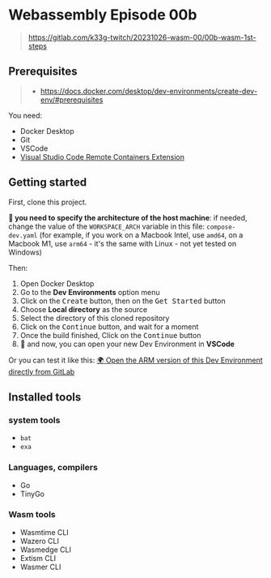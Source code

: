 # Webassembly Episode 00b
> https://gitlab.com/k33g-twitch/20231026-wasm-00/00b-wasm-1st-steps

## Prerequisites
> - https://docs.docker.com/desktop/dev-environments/create-dev-env/#prerequisites

You need:
- Docker Desktop
- Git
- VSCode
- [Visual Studio Code Remote Containers Extension](https://marketplace.visualstudio.com/items?itemName=ms-vscode-remote.remote-containers)

## Getting started

First, clone this project.

**👋 you need to specify the architecture of the host machine**: if needed, change the value of the `WORKSPACE_ARCH` variable in this file: `compose-dev.yaml` (for example, if you work on a Macbook Intel, use `amd64`, on a Macbook M1, use `arm64` - it's the same with Linux - not yet tested on Windows)

Then:
1. Open Docker Desktop
2. Go to the **Dev Environments** option menu
3. Click on the <kbd>Create</kbd> button, then on the <kbd>Get Started</kbd> button
4. Choose **Local directory** as the source
5. Select the directory of this cloned repository
6. Click on the <kbd>Continue</kbd> button, and wait for a moment
7. Once the build finished, Click on the <kbd>Continue</kbd> button
8. 🎉 and now, you can open your new Dev Environment in **VSCode**

Or you can test it like this: [🌍 Open the ARM version of this Dev Environment directly from GitLab](https://open.docker.com/dashboard/dev-envs?url=https://gitlab.com/k33g-twitch/20231026-wasm-00/00b-wasm-1st-steps/tree/main)

## Installed tools

### system tools

- `bat`
- `exa`

### Languages, compilers

- Go
- TinyGo

### Wasm tools

- Wasmtime CLI
- Wazero CLI
- Wasmedge CLI
- Extism CLI
- Wasmer CLI

